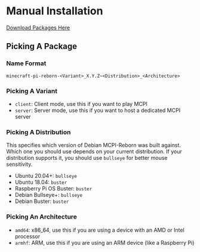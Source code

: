 # Manual Installation
[Download Packages Here](https://jenkins.thebrokenrail.com/job/minecraft-pi-reborn/job/master/lastSuccessfulBuild/artifact/out/)

## Picking A Package

### Name Format
```
minecraft-pi-reborn-<Variant>_X.Y.Z~<Distribution>_<Architecture>
```

### Picking A Variant
* ``client``: Client mode, use this if you want to play MCPI
* ``server``: Server mode, use this if you want to host a dedicated MCPI server

### Picking A Distribution
This specifies which version of Debian MCPI-Reborn was built against. Which one you should use depends on your current distribution. If your distribution supports it, you should use ``bullseye`` for better mouse sensitivity.

* Ubuntu 20.04+: ``bullseye``
* Ubuntu 18.04: ``buster``
* Raspberry Pi OS Buster: ``buster``
* Debian Bullseye+: ``bullseye``
* Debian Buster: ``buster``

### Picking An Architecture
* ``amd64``: x86_64, use this if you are using a device with an AMD or Intel processor
* ``armhf``: ARM, use this if you are using an ARM device (like a Raspberry Pi)
